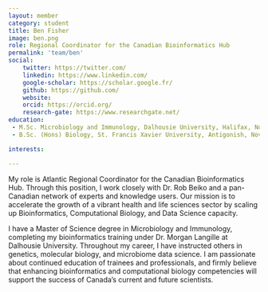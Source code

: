 ```yaml
---
layout: member
category: student
title: Ben Fisher
image: ben.png
role: Regional Coordinator for the Canadian Bioinformatics Hub
permalink: 'team/ben'
social:
    twitter: https://twitter.com/
    linkedin: https://www.linkedin.com/
    google-scholar: https://scholar.google.fr/
    github: https://github.com/
    website:
    orcid: https://orcid.org/
    research-gate: https://www.researchgate.net/
education:
 - M.Sc. Microbiology and Immunology, Dalhousie University, Halifax, Nova Scotia, Canada (2022–2024)
 - B.Sc. (Hons) Biology, St. Francis Xavier University, Antigonish, Nova Scotia, Canada (2017–2021)

interests:

---
```

My role is Atlantic Regional Coordinator for the Canadian Bioinformatics Hub. Through this position, I work closely with Dr. Rob Beiko and a pan-Canadian network of experts and knowledge users. Our mission is to accelerate the growth of a vibrant health and life sciences sector by scaling up Bioinformatics, Computational Biology, and Data Science capacity.

I have a Master of Science degree in Microbiology and Immunology, completing my bioinformatics training under Dr. Morgan Langille at Dalhousie University. Throughout my career, I have instructed others in genetics, molecular biology, and microbiome data science. I am passionate about continued education of trainees and professionals, and firmly believe that enhancing bioinformatics and computational biology competencies will support the success of Canada’s current and future scientists.

